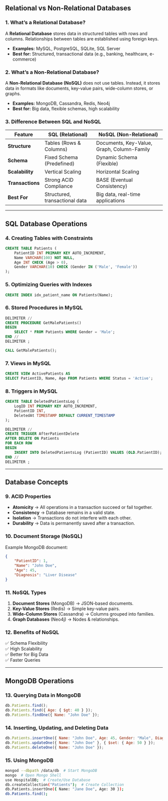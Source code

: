 ## Relational vs Non-Relational Databases

### 1. What’s a Relational Database?
A **Relational Database** stores data in structured tables with rows and columns. Relationships between tables are established using foreign keys.
- **Examples:** MySQL, PostgreSQL, SQLite, SQL Server
- **Best for:** Structured, transactional data (e.g., banking, healthcare, e-commerce)

### 2. What’s a Non-Relational Database?
A **Non-Relational Database (NoSQL)** does not use tables. Instead, it stores data in formats like documents, key-value pairs, wide-column stores, or graphs.
- **Examples:** MongoDB, Cassandra, Redis, Neo4j
- **Best for:** Big data, flexible schemas, high scalability

### 3. Difference Between SQL and NoSQL

| Feature            | SQL (Relational) | NoSQL (Non-Relational) |
|--------------------|----------------|-----------------------|
| **Structure**      | Tables (Rows & Columns) | Documents, Key-Value, Graph, Column-Family |
| **Schema**        | Fixed Schema (Predefined) | Dynamic Schema (Flexible) |
| **Scalability**   | Vertical Scaling | Horizontal Scaling |
| **Transactions**  | Strong ACID Compliance | BASE (Eventual Consistency) |
| **Best For**      | Structured, transactional data | Big data, real-time applications |

---

## SQL Database Operations

### 4. Creating Tables with Constraints
```sql
CREATE TABLE Patients (
    PatientID INT PRIMARY KEY AUTO_INCREMENT,
    Name VARCHAR(100) NOT NULL,
    Age INT CHECK (Age > 0),
    Gender VARCHAR(10) CHECK (Gender IN ('Male', 'Female'))
);
```

### 5. Optimizing Queries with Indexes
```sql
CREATE INDEX idx_patient_name ON Patients(Name);
```

### 6. Stored Procedures in MySQL
```sql
DELIMITER //
CREATE PROCEDURE GetMalePatients()
BEGIN
    SELECT * FROM Patients WHERE Gender = 'Male';
END //
DELIMITER ;
```
```sql
CALL GetMalePatients();
```

### 7. Views in MySQL
```sql
CREATE VIEW ActivePatients AS
SELECT PatientID, Name, Age FROM Patients WHERE Status = 'Active';
```

### 8. Triggers in MySQL
```sql
CREATE TABLE DeletedPatientsLog (
    LogID INT PRIMARY KEY AUTO_INCREMENT,
    PatientID INT,
    DeletedAt TIMESTAMP DEFAULT CURRENT_TIMESTAMP
);

DELIMITER //
CREATE TRIGGER AfterPatientDelete
AFTER DELETE ON Patients
FOR EACH ROW
BEGIN
    INSERT INTO DeletedPatientsLog (PatientID) VALUES (OLD.PatientID);
END //
DELIMITER ;
```

---

## Database Concepts

### 9. ACID Properties
- **Atomicity** → All operations in a transaction succeed or fail together.
- **Consistency** → Database remains in a valid state.
- **Isolation** → Transactions do not interfere with each other.
- **Durability** → Data is permanently saved after a transaction.

### 10. Document Storage (NoSQL)
Example MongoDB document:
```json
{
    "PatientID": 1,
    "Name": "John Doe",
    "Age": 45,
    "Diagnosis": "Liver Disease"
}
```

### 11. NoSQL Types
1. **Document Stores** (MongoDB) → JSON-based documents.
2. **Key-Value Stores** (Redis) → Simple key-value pairs.
3. **Wide-Column Stores** (Cassandra) → Columns grouped into families.
4. **Graph Databases** (Neo4j) → Nodes & relationships.

### 12. Benefits of NoSQL
✅ Schema Flexibility  
✅ High Scalability  
✅ Better for Big Data  
✅ Faster Queries

---

## MongoDB Operations

### 13. Querying Data in MongoDB
```js
db.Patients.find();
db.Patients.find({ Age: { $gt: 40 } });
db.Patients.findOne({ Name: "John Doe" });
```

### 14. Inserting, Updating, and Deleting Data
```js
db.Patients.insertOne({ Name: "John Doe", Age: 45, Gender: "Male", Diagnosis: "Liver Disease" });
db.Patients.updateOne({ Name: "John Doe" }, { $set: { Age: 50 } });
db.Patients.deleteOne({ Name: "John Doe" });
```

### 15. Using MongoDB
```sh
mongod --dbpath /data/db  # Start MongoDB
mongo  # Open Mongo Shell
use HospitalDB;  # Create/Use Database
db.createCollection("Patients");  # Create Collection
db.Patients.insertOne({ Name: "Jane Doe", Age: 30 });
db.Patients.find();